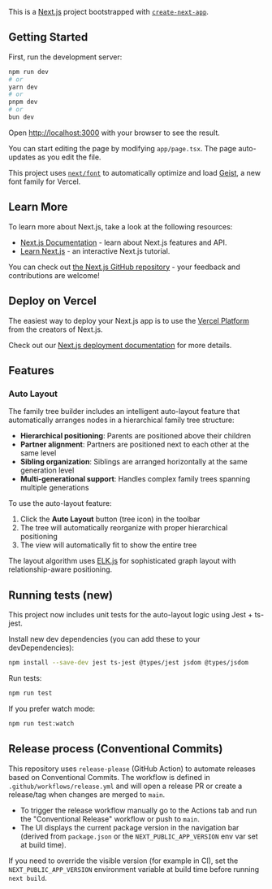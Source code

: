 This is a [Next.js](https://nextjs.org) project bootstrapped with [`create-next-app`](https://nextjs.org/docs/app/api-reference/cli/create-next-app).

## Getting Started

First, run the development server:

```bash
npm run dev
# or
yarn dev
# or
pnpm dev
# or
bun dev
```

Open [http://localhost:3000](http://localhost:3000) with your browser to see the result.

You can start editing the page by modifying `app/page.tsx`. The page auto-updates as you edit the file.

This project uses [`next/font`](https://nextjs.org/docs/app/building-your-application/optimizing/fonts) to automatically optimize and load [Geist](https://vercel.com/font), a new font family for Vercel.

## Learn More

To learn more about Next.js, take a look at the following resources:

- [Next.js Documentation](https://nextjs.org/docs) - learn about Next.js features and API.
- [Learn Next.js](https://nextjs.org/learn) - an interactive Next.js tutorial.

You can check out [the Next.js GitHub repository](https://github.com/vercel/next.js) - your feedback and contributions are welcome!

## Deploy on Vercel

The easiest way to deploy your Next.js app is to use the [Vercel Platform](https://vercel.com/new?utm_medium=default-template&filter=next.js&utm_source=create-next-app&utm_campaign=create-next-app-readme) from the creators of Next.js.

Check out our [Next.js deployment documentation](https://nextjs.org/docs/app/building-your-application/deploying) for more details.

## Features

### Auto Layout

The family tree builder includes an intelligent auto-layout feature that automatically arranges nodes in a hierarchical family tree structure:

- **Hierarchical positioning**: Parents are positioned above their children
- **Partner alignment**: Partners are positioned next to each other at the same level
- **Sibling organization**: Siblings are arranged horizontally at the same generation level
- **Multi-generational support**: Handles complex family trees spanning multiple generations

To use the auto-layout feature:
1. Click the **Auto Layout** button (tree icon) in the toolbar
2. The tree will automatically reorganize with proper hierarchical positioning
3. The view will automatically fit to show the entire tree

The layout algorithm uses [ELK.js](https://www.eclipse.org/elk/) for sophisticated graph layout with relationship-aware positioning.

## Running tests (new)

This project now includes unit tests for the auto-layout logic using Jest + ts-jest.

Install new dev dependencies (you can add these to your devDependencies):

```bash
npm install --save-dev jest ts-jest @types/jest jsdom @types/jsdom
```

Run tests:

```bash
npm run test
```

If you prefer watch mode:

```bash
npm run test:watch
```

## Release process (Conventional Commits)

This repository uses `release-please` (GitHub Action) to automate releases based on Conventional Commits. The workflow is defined in `.github/workflows/release.yml` and will open a release PR or create a release/tag when changes are merged to `main`.

- To trigger the release workflow manually go to the Actions tab and run the "Conventional Release" workflow or push to `main`.
- The UI displays the current package version in the navigation bar (derived from `package.json` or the `NEXT_PUBLIC_APP_VERSION` env var set at build time).

If you need to override the visible version (for example in CI), set the `NEXT_PUBLIC_APP_VERSION` environment variable at build time before running `next build`.
